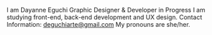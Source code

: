 I am Dayanne Eguchi
Graphic Designer & Developer in Progress
I am studying front-end, back-end development and UX design. 
Contact Information: deguchiarte@gmail.com
My pronouns are she/her.
